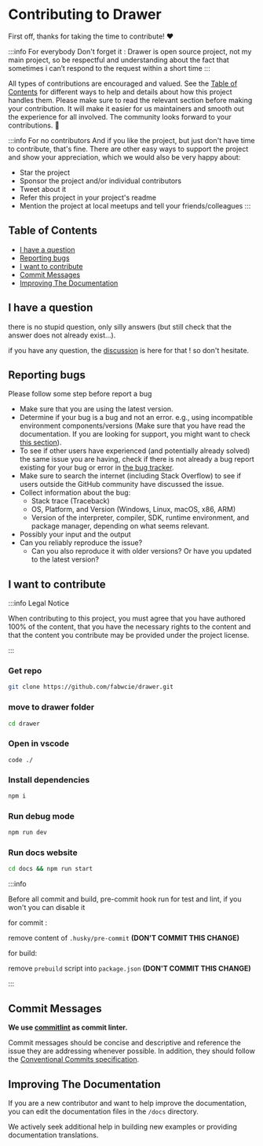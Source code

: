 # Contributing to Drawer

First off, thanks for taking the time to contribute! ❤️

:::info For everybody
Don't forget it : Drawer is open source project, not my main project, so be respectful and understanding about the fact that sometimes i can’t respond to the request within a short time
:::

All types of contributions are encouraged and valued. See the [Table of Contents](#table-of-contents) for different ways to help and details about how this project handles them. Please make sure to read the relevant section before making your contribution. It will make it easier for us maintainers and smooth out the experience for all involved. The community looks forward to your contributions. 🎉

:::info For no contributors
And if you like the project, but just don't have time to contribute, that's fine. There are other easy ways to support the project and show your appreciation, which we would also be very happy about:
- Star the project
- Sponsor the project and/or individual contributors
- Tweet about it
- Refer this project in your project's readme
- Mention the project at local meetups and tell your friends/colleagues
:::

## Table of Contents

- [I have a question](#i-have-a-question)
- [Reporting bugs](#reporting-bugs)
- [I want to contribute](#i-want-to-contribute)
- [Commit Messages](#commit-messages)
- [Improving The Documentation](#improving-the-documentation)

## I have a question

there is no stupid question, only silly answers (but still check that the answer does not already exist...).

if you have any question, the [discussion](https://github.com/fabwcie/drawer/discussions) is here for that ! so don't hesitate.

## Reporting bugs

Please follow some step before report a bug

- Make sure that you are using the latest version.
- Determine if your bug is a bug and not an error. e.g., using incompatible environment components/versions (Make sure that you have read the documentation. If you are looking for support, you might want to check [this section](#i-have-a-question)).
- To see if other users have experienced (and potentially already solved) the same issue you are having, check if there is not already a bug report existing for your bug or error in [the bug tracker](https://github.com/fabwcie/drawer/issues).
- Make sure to search the internet (including Stack Overflow) to see if users outside the GitHub community have discussed the issue.
- Collect information about the bug:
    - Stack trace (Traceback)
    - OS, Platform, and Version (Windows, Linux, macOS, x86, ARM)
    - Version of the interpreter, compiler, SDK, runtime environment, and package manager, depending on what seems relevant.
- Possibly your input and the output
- Can you reliably reproduce the issue?
    - Can you also reproduce it with older versions? Or have you updated to the latest version?

## I want to contribute

:::info Legal Notice

When contributing to this project, you must agree that you have authored 100% of the content, that you have the necessary rights to the content and that the content you contribute may be provided under the project license.

:::

### Get repo

```bash
git clone https://github.com/fabwcie/drawer.git
```

### move to drawer folder

```bash
cd drawer
```

### Open in vscode

```
code ./
```

### Install dependencies

```bash
npm i
```

### Run debug mode

```bash
npm run dev
```

### Run docs website

```bash
cd docs && npm run start
```

:::info

Before all commit and build, pre-commit hook run for test and lint, if you won't you can disable it

for commit :

remove content of `.husky/pre-commit` __(DON'T COMMIT THIS CHANGE)__

for build:

remove `prebuild` script into `package.json` __(DON'T COMMIT THIS CHANGE)__

:::

## Commit Messages

__We use [commitlint](https://github.com/conventional-changelog/commitlint) as commit linter.__

Commit messages should be concise and descriptive and reference the issue they are addressing whenever possible. In addition, they should follow the [Conventional Commits specification](https://www.conventionalcommits.org/en/v1.0.0/).

## Improving The Documentation

If you are a new contributor and want to help improve the documentation, you can edit the documentation files in the `/docs` directory.

We actively seek additional help in building new examples or providing documentation translations.
